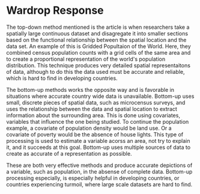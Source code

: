 # Wardrop Response

The top-down method mentioned is the article is when researchers take a spatially large continuous dataset and disagregate it into smaller sections
based on the functional relationship between the spatial location and the data set. An example of this is Gridded Popultaion of the World.
Here, they combined census population counts with a grid cells of the same area and to create a proportional representation of the world's
population distribution. This technique produces very detailed spatial representaitons of data, although to do this the data used must be
accurate and reliable, which is hard to find in developing countries. 

The bottom-up methods works the opposite way and is favorable in situations where accurate country wide data is unavailable. Bottom-up
uses small, discrete pieces of spatial data, such as microcensus surveys, and uses the relationship between the data and spatial location to
extract information about the surrounding area. This is done using covariates, variables that influence the one being studied. To
continue the population example, a covariate of population density would be land use. Or a covariate of poverty would be the absence of house
lights. This type of processing is used to estimate a variable acorss an area, not try to explain it, and it succeeds at this goal. Bottom-up
uses multiple sources of data to create as accurate of a representation as possible.

These are both very effective methods and produce accurate depictions of a variable, such as population, in the absense of complete data.
Bottom-up processing especially, is especially helpful in developing countries, or countries experiencing turmoil, where large scale datasets
are hard to find.
